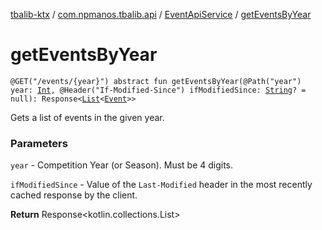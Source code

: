 [tbalib-ktx](../../index.md) / [com.npmanos.tbalib.api](../index.md) / [EventApiService](index.md) / [getEventsByYear](./get-events-by-year.md)

# getEventsByYear

`@GET("/events/{year}") abstract fun getEventsByYear(@Path("year") year: `[`Int`](https://kotlinlang.org/api/latest/jvm/stdlib/kotlin/-int/index.html)`, @Header("If-Modified-Since") ifModifiedSince: `[`String`](https://kotlinlang.org/api/latest/jvm/stdlib/kotlin/-string/index.html)`? = null): Response<`[`List`](https://kotlinlang.org/api/latest/jvm/stdlib/kotlin.collections/-list/index.html)`<`[`Event`](../../com.npmanos.tbalib.model/-event/index.md)`>>`

Gets a list of events in the given year.

### Parameters

`year` - Competition Year (or Season). Must be 4 digits.

`ifModifiedSince` - Value of the `Last-Modified` header in the most recently cached response by the client.

**Return**
Response&lt;kotlin.collections.List&gt;

